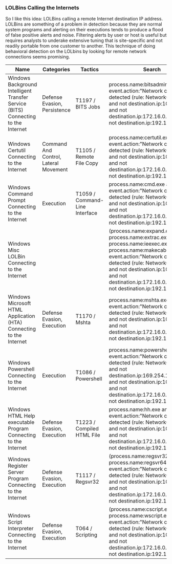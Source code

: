 ### LOLBins Calling the Internets

So I like this idea: LOLBins calling a remote Internet destination IP address. LOLBins are something of a problem in detection because they are normal system programs and alerting on their executions tends to produce a flood of false positive alerts and noise. Filtering alerts by user or host is useful but requires analysts to underake extensive tuning that is site-specific and not readily portable from one customer to another. This technique of doing behavioral detection on the LOLbins by looking for remote network connections seems promising.

| Name                                          | Categories                            | Tactics                        | Search                                                                                                                                                                                                                                                                                                                                   |
|-----------------------------------------------|---------------------------------------|--------------------------------|------------------------------------------------------------------------------------------------------------------------------------------------------------------------------------------------------------------------------------------------------------------------------------------------------------------------------------------|
| Windows Background Intelligent Transfer Service (BITS) Connecting to the Internet           | Defense Evasion, Persistence          | T1197 / BITS Jobs              | process.name:bitsadmin.exe and event.action:"Network connection detected (rule: NetworkConnect)" and not destination.ip:10.0.0.0/8 and not destination.ip:172.16.0.0/12 and not destination.ip:192.168.0.0/16                                                                                 |
|Windows Certutil Connecting to the Internet           | Command And Control, Lateral Movement | T1105 / Remote File Copy       | process.name:certutil.exe and event.action:"Network connection detected (rule: NetworkConnect)"  and not destination.ip:10.0.0.0/8 and not destination.ip:172.16.0.0/12 and not destination.ip:192.168.0.0/16                                                                                  |
|Windows Command Prompt Connecting to the Internet     | Execution                             | T1059 / Command-Line Interface | process.name:cmd.exe and event.action:"Network connection detected (rule: NetworkConnect)" and not destination.ip:10.0.0.0/8 and not destination.ip:172.16.0.0/12 and not destination.ip:192.168.0.0/16                                                                                       |
|Windows Misc LOLBin Connecting to the Internet        |                                       |                                | (process.name:expand.exe or process.name:extrac.exe or process.name:ieexec.exe or process.name:makecab.exe) and event.action:"Network connection detected (rule: NetworkConnect)" and not destination.ip:10.0.0.0/8 and not destination.ip:172.16.0.0/12 and not destination.ip:192.168.0.0/16 |
|Windows Microsoft HTML Application (HTA) Connecting to the Internet              | Defense Evasion, Execution            | T1170 / Mshta                  | process.name:mshta.exe and event.action:"Network connection detected (rule: NetworkConnect)" and not destination.ip:10.0.0.0/8 and not destination.ip:172.16.0.0/12 and not destination.ip:192.168.0.0/16                                                                                     |
|Windows Powershell Connecting to the Internet          | Execution                             | T1086 / Powershell             | process.name:powershell.exe and event.action:"Network connection detected (rule: NetworkConnect)"  and not destination.ip:169.254.169.254/32 and not destination.ip:10.0.0.0/8 and not destination.ip:172.16.0.0/12 and not destination.ip:192.168.0.0/16                                                                                |
|Windows HTML Help executable Program Connecting to the Internet          | Defense Evasion, Execution            | T1223 / Compiled HTML File     | process.name:hh.exe and event.action:"Network connection detected (rule: NetworkConnect)" and not destination.ip:10.0.0.0/8 and not destination.ip:172.16.0.0/12 and not destination.ip:192.168.0.0/16                                                                                        |
|Windows Register Server Program Connecting to the Internet           | Defense Evasion, Execution            | T1117 / Regsvr32               | (process.name:regsvr32.exe or process.name:regsvr64.exe) and event.action:"Network connection detected (rule: NetworkConnect)" and not destination.ip:10.0.0.0/8 and not destination.ip:172.16.0.0/12 and not destination.ip:192.168.0.0/16                                                                                   |
|Windows Script Interpreter Connecting to the Internet | Defense Evasion, Execution            | T064 / Scripting               | (process.name:cscript.exe or process.name:wscript.exe) and event.action:"Network connection detected (rule: NetworkConnect)" and not destination.ip:10.0.0.0/8 and not destination.ip:172.16.0.0/12 and not destination.ip:192.168.0.0/16                                                      |
